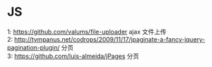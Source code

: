 JS
==========
1: https://github.com/valums/file-uploader ajax 文件上传    
2: http://tympanus.net/codrops/2009/11/17/jpaginate-a-fancy-jquery-pagination-plugin/   分页    
3: https://github.com/luis-almeida/jPages    分页
